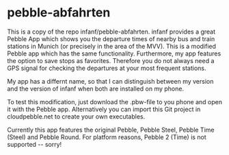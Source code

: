 # pebble-abfahrten

This is a copy of the repo infanf/pebble-abfahrten.  infanf provides a great Pebble App which shows you the departure times of nearby bus and train stations in Munich (or precisely in the area of the MVV).  This is a modified Pebble app which has the same functionality.  Furthermore, my app features the option to save stops as favorites.  Therefore you do not always need a GPS signal for checking the departures at your most frequent stations.

My app has a differnt name, so that I can distinguish between my version and the version of infanf when both are installed on my phone.

To test this modification, just download the .pbw-file to you phone and open it with the Pebble app.  Alternatively you can import this Git project in cloudpebble.net to create your own executables.

Currently this app features the original Pebble, Pebble Steel, Pebble Time (Steel) and Pebble Round.  For platform reasons, Pebble 2 (Time) is not supported -- sorry!
